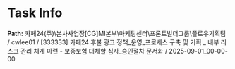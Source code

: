 # Task Info

**Path:** 카페24(주)\본사사업장\[CG]MI본부\마케팅센터\프론트빌더그룹\플로우기획팀 / cwlee01 / [333333] 카페24 후불 광고 정책_운영_프로세스 구축 및 기획 _ 내부 리스크 관리 체계 마련 - 보증보험 대체할 심사_승인절차 문서화 / 2025-09-01_00-00-00

